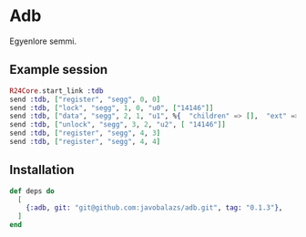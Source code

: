 # Adb

Egyenlore semmi.

## Example session

```elixir
R24Core.start_link :tdb
send :tdb, ["register", "segg", 0, 0]
send :tdb, ["lock", "segg", 1, 0, "u0", ["14146"]]
send :tdb, ["data", "segg", 2, 1, "u1", %{  "children" => [],  "ext" => %{"parent_id" => "10006"},  "id" => "14146",    "visible" => 0}]
send :tdb, ["unlock", "segg", 3, 2, "u2", [ "14146"]]
send :tdb, ["register", "segg", 4, 3]
send :tdb, ["register", "segg", 4, 4]
```

## Installation

```elixir
def deps do
  [
    {:adb, git: "git@github.com:javobalazs/adb.git", tag: "0.1.3"},
  ]
end
```

